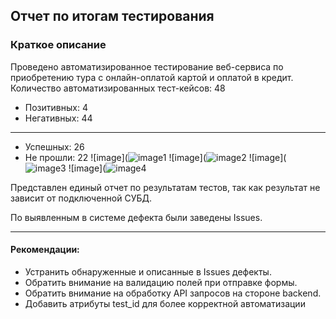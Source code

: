 ## Отчет по итогам тестирования

### Краткое описание
Проведено автоматизированное тестирование веб-сервиса по приобретению тура
с онлайн-оплатой картой и оплатой в кредит.
Количество автоматизированных тест-кейсов: 48

- Позитивных: 4
- Негативных: 44
---
- Успешных: 26
- Не прошли: 22
  ![image](![image1](https://github.com/Margo0790/diplom/assets/125038607/a43fda6d-a9ca-4c13-8a33-1adc26741d1a)
  ![image](![image2](https://github.com/Margo0790/diplom/assets/125038607/3dead030-99f0-497b-8f7f-9a156b572b82)
  ![image](![image3](https://github.com/Margo0790/diplom/assets/125038607/0d6db792-4449-4d0a-a155-6b1b2fe267a1)
  ![image](![image4](https://github.com/Margo0790/diplom/assets/125038607/9b7f544d-1857-41b0-88bc-f39246f8bf28)




Представлен единый отчет по результатам тестов, так как результат не зависит от подключенной СУБД.

По выявленным в системе дефекта были заведены Issues.

---
#### Рекомендации:
- Устранить обнаруженные и описанные в Issues дефекты.
- Обратить внимание на валидацию полей при отправке формы.
- Обратить внимание на обработку API запросов на стороне backend.
- Добавить атрибуты test_id для более корректной автоматизации
